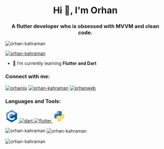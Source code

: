 <h1 align="center">Hi 👋, I'm Orhan</h1>
<h3 align="center">A flutter developer who is obsessed with MVVM and clean code.</h3>

<p align="left"> <img src="https://komarev.com/ghpvc/?username=orhan-kahraman&label=Profile%20views&color=0e75b6&style=flat" alt="orhan-kahraman" /> </p>

<p align="left"> <a href="https://github.com/ryo-ma/github-profile-trophy"><img src="https://github-profile-trophy.vercel.app/?username=orhan-kahraman" alt="orhan-kahraman" /></a> </p>

- 🌱 I’m currently learning **Flutter and Dart**

<h3 align="left">Connect with me:</h3>
<p align="left">
<a href="https://twitter.com/orhaniix" target="blank"><img align="center" src="https://raw.githubusercontent.com/rahuldkjain/github-profile-readme-generator/master/src/images/icons/Social/twitter.svg" alt="orhaniix" height="30" width="40" /></a>
<a href="https://linkedin.com/in/orhan-kahraman" target="blank"><img align="center" src="https://raw.githubusercontent.com/rahuldkjain/github-profile-readme-generator/master/src/images/icons/Social/linked-in-alt.svg" alt="orhan-kahraman" height="30" width="40" /></a>
<a href="https://instagram.com/orhanweb" target="blank"><img align="center" src="https://raw.githubusercontent.com/rahuldkjain/github-profile-readme-generator/master/src/images/icons/Social/instagram.svg" alt="orhanweb" height="30" width="40" /></a>
</p>

<h3 align="left">Languages and Tools:</h3>
<p align="left"> <a href="https://www.cprogramming.com/" target="_blank" rel="noreferrer"> <img src="https://raw.githubusercontent.com/devicons/devicon/master/icons/c/c-original.svg" alt="c" width="40" height="40"/> </a> <a href="https://dart.dev" target="_blank" rel="noreferrer"> <img src="https://www.vectorlogo.zone/logos/dartlang/dartlang-icon.svg" alt="dart" width="40" height="40"/> </a> <a href="https://flutter.dev" target="_blank" rel="noreferrer"> <img src="https://www.vectorlogo.zone/logos/flutterio/flutterio-icon.svg" alt="flutter" width="40" height="40"/> </a> <a href="https://www.python.org" target="_blank" rel="noreferrer"> <img src="https://raw.githubusercontent.com/devicons/devicon/master/icons/python/python-original.svg" alt="python" width="40" height="40"/> </a> </p>

<p><img align="left" src="https://github-readme-stats.vercel.app/api/top-langs?username=orhan-kahraman&show_icons=true&locale=en&layout=compact" alt="orhan-kahraman" /></p>

<p>&nbsp;<img align="center" src="https://github-readme-stats.vercel.app/api?username=orhan-kahraman&show_icons=true&locale=en" alt="orhan-kahraman" /></p>

<p><img align="center" src="https://github-readme-streak-stats.herokuapp.com/?user=orhan-kahraman&" alt="orhan-kahraman" /></p>
